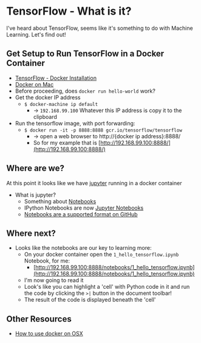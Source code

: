 # TensorFlow - What is it?

I've heard about TensorFlow, seems like it's something to do with Machine Learning. Let's find out!

## Get Setup to Run TensorFlow in a Docker Container
  * [TensorFlow - Docker Installation](https://www.tensorflow.org/versions/r0.8/get_started/os_setup.html#docker-installation)
  * [Docker on Mac](https://docs.docker.com/mac/step_one/)
  * Before proceeding, does ``docker run hello-world`` work?
  * Get the docker IP address
    * ``$ docker-machine ip default``
      * -> ``192.168.99.100`` Whatever this IP address is copy it to the clipboard 
  * Run the tensorflow image, with port forwarding:
    * ``$ docker run -it -p 8888:8888 gcr.io/tensorflow/tensorflow``
      * -> open a web browser to http://{docker ip address}:8888/
      * So for my example that is [http://192.168.99.100:8888/](http://192.168.99.100:8888/)


## Where are we?
At this point it looks like we have [jupyter](http://jupyter.org/) running in a docker container
* What is jupyter?
  * Something about [Notebooks](http://ipython.org/notebook.html)
  * IPython Notebooks are now [Jupyter Notebooks](http://jupyter.org/)
  * [Notebooks are a supported format on GitHub](http://blog.jupyter.org/2015/05/07/rendering-notebooks-on-github/)

## Where next?
* Looks like the notebooks are our key to learning more:
  * On your docker container open the ``1_hello_tensorflow.ipynb`` Notebook, for me:
    * [http://192.168.99.100:8888/notebooks/1_hello_tensorflow.ipynb](http://192.168.99.100:8888/notebooks/1_hello_tensorflow.ipynb)
  * I'm now going to read it
  * Look's like you can highlight a 'cell' with Python code in it and run the code by clicking the ``>|`` button in the document toolbar!
  * The result of the code is displayed beneath the 'cell'

## Other Resources
* [How to use docker on OSX](https://www.viget.com/articles/how-to-use-docker-on-os-x-the-missing-guide)

 
  
